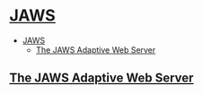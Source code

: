 # [JAWS](http://www.dre.vanderbilt.edu/JAWS/)

- [JAWS](#jaws)
  - [The JAWS Adaptive Web Server](#the-jaws-adaptive-web-server)

## [The JAWS Adaptive Web Server](http://www.dre.vanderbilt.edu/JAWS/)
